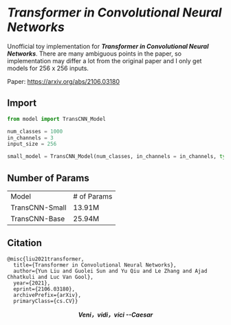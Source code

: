 #  ***Transformer in Convolutional Neural Networks***

Unofficial toy implementation for ***Transformer in Convolutional Neural Networks***.
There are many ambiguous points in the paper, so implementation may differ
a lot from the original paper and I only get models 
for 256 x 256 inputs.

Paper: https://arxiv.org/abs/2106.03180

## Import
```python
from model import TransCNN_Model

num_classes = 1000
in_channels = 3
input_size = 256 

small_model = TransCNN_Model(num_classes, in_channels = in_channels, type = 'small').cuda()
```


## Number of Params

<table>
    <tr>
        <td>Model</td>
        <td># of Params</td>
    </tr>
    <tr>
        <td rowspan="1">TransCNN-Small</td>
        <td>13.91M</td>
    </tr>
    <tr>
        <td rowspan="1">TransCNN-Base</td>
        <td>25.94M</td>
    </tr>
</table>

## Citation

    @misc{liu2021transformer,
      title={Transformer in Convolutional Neural Networks}, 
      author={Yun Liu and Guolei Sun and Yu Qiu and Le Zhang and Ajad Chhatkuli and Luc Van Gool},
      year={2021},
      eprint={2106.03180},
      archivePrefix={arXiv},
      primaryClass={cs.CV}}


***<center>Veni，vidi，vici --Caesar</center>***
